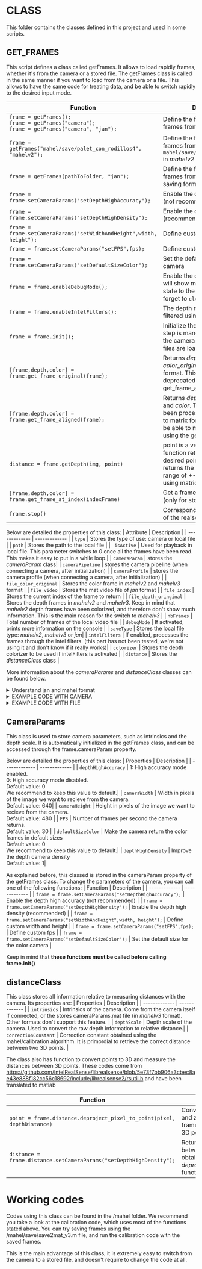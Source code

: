 # CLASS
This folder contains the classes defined in this project and used in some scripts.

## GET_FRAMES
This script defines a class called getFrames. It allows to load rapidly frames, whether it's from the camera or a stored file. 
The getFrames class is called in the same manner if you want to load from the camera or a file.
This allows to have the same code for treating data, and be able to switch rapidly to the desired input mode.

| Function  | Description |
| ------------- | ------------- |
| ```frame = getFrames();```<br/>```frame = getFrames("camera");```<br/>```frame = getFrames("camera", "jan");```  | Define the frame class to load frames from the camera |
| ```frame = getFrames("mahel/save/palet_con_rodillos4", "mahelv2");```  | Define the frame class to load frames from the folder ```mahel/save/palet_con_rodillos4``` in _mahelv2_ format|
| ```frame = getFrames(pathToFolder, "jan");```  | Define the frame class to load frames from the file in _jan_ saving format |
| ```frame = frame.setCameraParams("setDepthHighAccuracy");``` | Enable the depth high accuracy (not recommended) |
| ```frame = frame.setCameraParams("setDepthHighDensity");``` | Enable the depth high density (recommended) |
| ```frame = frame.setCameraParams("setWidthAndHeight",width, height");``` | Define custom width and height |
| ```frame = frame.setCameraParams("setFPS",fps);``` | Define custom fps |
| ```frame = frame.setCameraParams("setDefaultSizeColor");``` | Set the default size for the color camera |
| ```frame = frame.enableDebugMode();``` | Enable the debug mode. This will show messages about each state to the console. Don't forget to ```clc``` it after! |
| ```frame = frame.enableIntelFilters();``` | The depth returned will be filtered using the intel filters. |
| ```frame = frame.init();``` | Initialize the frame class. This step is mandatory as it is when the camera pipe is created / the files are loaded |
| ```[frame,depth,color] = frame.get_frame_original(frame);``` | Returns _depth_original_ and _color_original_ already in image format. This function is deprecated. Use get_frame_aligned instead. |
| ```[frame,depth,color] = frame.get_frame_aligned(frame);``` | Returns _depth_aligned_to_color_ and _color_. The depth has not been processed, just changed to matrix format. This allows to be able to measure distances using the getDepth function.|
| ```distance = frame.getDepth(img, point)``` | point is a vector [x y]. This function returns the depth of the desired point, and if it is 0, returns the maximum point in a range of +-5 width +-5 height using matrices  |
| ```[frame,depth,color] = frame.get_frame_at_index(indexFrame)``` | Get a frame at a desired index (only for stored files) |
| ```frame.stop()``` | Corresponds to the ```pipe.stop()``` of the realsense code |

Below are detailed the properties of this class:
| Attribute  | Description |
| ------------- | ------------- |
| ```type```  | Stores the type of use: camera or local file |
| ```path```  | Stores the path to the local file |
| ``` isActive```  | Used for playback in local file. This parameter switches to 0 once all the frames have been read. This makes it easy to put in a while loop.|
| ```cameraParam```  | stores the _cameraParam_ class|
| ```cameraPipeline```  | stores the camera pipeline (when connecting a camera, after initialization) |
| ```cameraProfile```  | stores the camera profile (when connecting a camera, after initialization) |
| ```file_color_original```  | Stores the color frame in _mahelv2_ and _mahelv3_ format |
| ```file_video```  | Stores the mat video file of _jan_ format |
| ```file_index```  | Stores the current index of the frame to return |
| ```file_depth_oringinal```  | Stores the depth frames in _mahelv2_ and _mahelv3_. Keep in mind that _mahelv2_ depth frames have been colorized, and therefore don't show much information. This is the main reason for the switch to _mahelv3_  |
| ```nbFrames```  | Total number of frames of the local video file |
| ```debugMode```  | If activated, prints more information on the console  |
| ```saveType```  | Stores the local file type: _mahelv2_, _mahelv3_ or _jan_|
| ```intelFilters```  | If enabled, processes the frames through the intel filters. (this part has not been tested, we're not using it and don't know if it really works)|
| ```colorizer```  | Stores the depth colorizer to be used if intelFilters is activated |
| ```distance```  | Stores the _distanceClass_ class |

More information about the _cameraParams_ and _distanceClass_ classes can be found below.


<details>

<summary>Understand jan and mahel format</summary>

Due to the limitations in terms of performance and sizes available to upload in github, two saving formats have been defined.
The getFrames class intends to simplify the use of them. 

**jan format**:
This format intends to save all data to one .mat file. This includes color, depth but also fps and time for each frame.

**mahelv2 format**: 
This format splits each section onto separate files. This allows for smaller files, which can easily be uploaded through github.
It does not yet include fps and time for each frame.

**mahelv3 format**: 
This format only saves the depth aligned to color and color frames. It also stores the camera intrinsics in a separate file to be able to measure distances.

</details>

<details>

<summary>EXAMPLE CODE WITH CAMERA</summary>

```matlab
frame = getFrames(); % Create frame to use camera
frame = frame.init(); % Calling the init function is mandatory

while (frame.isActive)
   % Wait for a new frame set
   disp("Getting frame");

   [frame,depth,color] = frame.get_frame_aligned(); % Get the frame

   imshowpair(depth,color);
end
```
Switching from camera to file is as easy as replacing ```frame = getFrames();``` to ```frame = getFrames("mahel/save/palet_con_rodillos4");```

</details>

<details>

<summary>EXAMPLE CODE WITH FILE</summary>

```matlab
targetPath = "mahel/save/palet_con_rodillos4";
frame = getFrames(targetPath, "mahelv2"); %Create frame to use file at path
frame = frame.init(); % Calling the init function is mandatory

while (frame.isActive)
   % Wait for a new frame set
   disp("Getting frame");

   [frame,depth,color] = frame.get_frame_aligned(); % Get the frame

   imshowpair(depth,color);
end
```
Switching from file to camera is as easy as replacing ```frame = getFrames("mahel/save/palet_con_rodillos4", "mahelv2");``` to ```frame = getFrames();```

</details>

## CameraParams
This class is used to store camera parameters, such as intrinsics and the depth scale. 
It is automatically initialized in the getFrames class, and can be accessed through the frame.cameraParam property. 

Below are detailed the properties of this class:
| Properties  | Description |
| ------------- | ------------- |
| ```depthHighAccuracy```  | 1: High accuracy mode enabled.<br/>0: High accuracy mode disabled.<br/>Default value: 0<br/> We recommend to keep this value to default.|
| ```cameraWidth```  | Width in pixels of the image we want to recieve from the camera.<br/>Default value: 640|
| ```cameraHeight```  | Height in pixels of the image we want to recieve from the camera.<br/>Default value: 480 |
| ```FPS```  | Number of frames per second the camera returns.<br/>Default value: 30 |
| ```defaultSizeColor```  | Make the camera return the color frames in default sizes<br/>Default value: 0<br/>We recommend to keep this value to default.|
| ```depthHighDensity```  | Improve the depth camera density<br/>Default value: 1|

As explained before, this classed is stored in the cameraParam property of the getFrames class. 
To change the parameters of the camera, you can call one of the following functions:
| Function  | Description |
| ------------- | ------------- |
| ```frame = frame.setCameraParams("setDepthHighAccuracy");``` | Enable the depth high accuracy (not recommended) |
| ```frame = frame.setCameraParams("setDepthHighDensity");``` | Enable the depth high density (recommended) |
| ```frame = frame.setCameraParams("setWidthAndHeight",width, height");``` | Define custom width and height |
| ```frame = frame.setCameraParams("setFPS",fps);``` | Define custom fps |
| ```frame = frame.setCameraParams("setDefaultSizeColor");``` | Set the default size for the color camera |

Keep in mind that **these functions must be called before calling frame.init()**

## distanceClass
This class stores all information relative to measuring distances with the camera. Its properties are: 
| Properties  | Description |
| ------------- | ------------- |
| ```intrinsics```  | Intrinsics of the camera. Come from the camera itself if connected, or the stores cameraParams.mat file (in _mahelv3_ format). Other formats don't support this feature. |
| ```depthScale```  | Depth scale of the camera. Used to convert the raw depth information to relative distance.|
| ```correctionConstant```  | Correction constant obtained using the mahel/calibration algorithm. It is primordial to retrieve the correct distance between two 3D points.  |

The class also has function to convert points to 3D and measure the distances between 3D points. These codes come from https://github.com/IntelRealSense/librealsense/blob/5e73f7bb906a3cbec8ae43e888f182cc56c18692/include/librealsense2/rsutil.h and have been translated to matlab

| Function  | Description |
| ------------- | ------------- |
| ```point = frame.distance.deproject_pixel_to_point(pixel, depthDistance)``` | Converts the [x y] point and z obtained from frame.getDistance to a 3D point. |
| ```distance = frame.distance.setCameraParams("setDepthHighDensity");``` | Returns the distance between 2 3D points obtained from the _deproject_pixel_to_point_ function |

# Working codes
Codes using this class can be found in the /mahel folder. 
We recommend you take a look at the calibration code, which uses most of the functions stated above. 
You can try saving frames using the /mahel/save/save2mat_v3.m file, and run the calibration code with the saved frames. 

This is the main advantage of this class, it is extremely easy to switch from the camera to a stored file, and doesn't require to change the code at all.
